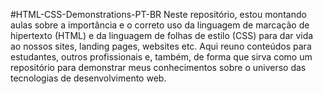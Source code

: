 #HTML-CSS-Demonstrations-PT-BR
Neste repositório, estou montando aulas sobre a importância e o correto uso da linguagem de marcação de hipertexto (HTML) e da linguagem de folhas de estilo (CSS) para dar vida ao nossos sites, landing pages, websites etc. 
Aqui reuno conteúdos para estudantes, outros profissionais e, também, de forma que sirva como um repositório para demonstrar meus conhecimentos sobre o universo das tecnologias de desenvolvimento web.
